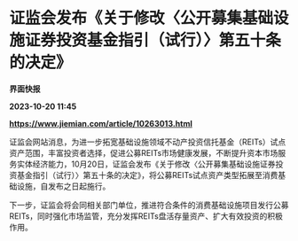 # 证监会发布《关于修改〈公开募集基础设施证券投资基金指引（试行）〉第五十条的决定》
**界面快报**

**2023-10-20 11:45**

**https://www.jiemian.com/article/10263013.html**

证监会网站消息，为进一步拓宽基础设施领域不动产投资信托基金（REITs）试点资产范围，丰富投资者选择，促进公募REITs市场健康发展，不断提升资本市场服务实体经济能力，10月20日，证监会发布《关于修改〈公开募集基础设施证券投资基金指引（试行）〉第五十条的决定》，将公募REITs试点资产类型拓展至消费基础设施，自发布之日起施行。

下一步，证监会将会同相关部门单位，推进符合条件的消费基础设施项目发行公募REITs，同时强化市场监管，充分发挥REITs盘活存量资产、扩大有效投资的积极作用。